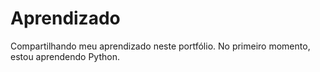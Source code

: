 # Aprendizado 
 Compartilhando meu aprendizado neste portfólio. No primeiro momento, estou aprendendo Python.
